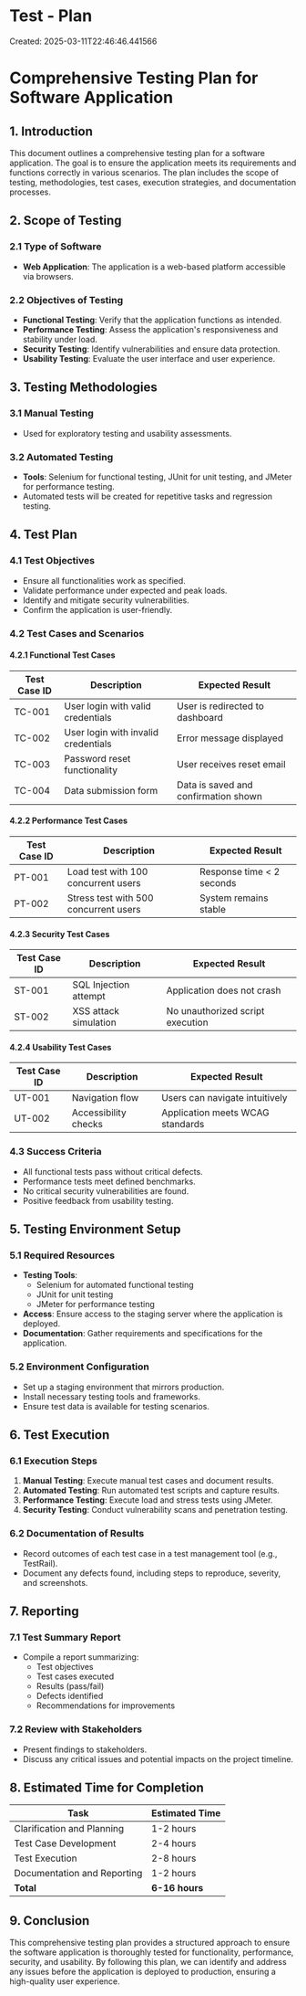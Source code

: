 # Test - Plan

Created: 2025-03-11T22:46:46.441566

# Comprehensive Testing Plan for Software Application

## 1. Introduction

This document outlines a comprehensive testing plan for a software application. The goal is to ensure the application meets its requirements and functions correctly in various scenarios. The plan includes the scope of testing, methodologies, test cases, execution strategies, and documentation processes.

## 2. Scope of Testing

### 2.1 Type of Software
- **Web Application**: The application is a web-based platform accessible via browsers.

### 2.2 Objectives of Testing
- **Functional Testing**: Verify that the application functions as intended.
- **Performance Testing**: Assess the application's responsiveness and stability under load.
- **Security Testing**: Identify vulnerabilities and ensure data protection.
- **Usability Testing**: Evaluate the user interface and user experience.

## 3. Testing Methodologies

### 3.1 Manual Testing
- Used for exploratory testing and usability assessments.

### 3.2 Automated Testing
- **Tools**: Selenium for functional testing, JUnit for unit testing, and JMeter for performance testing.
- Automated tests will be created for repetitive tasks and regression testing.

## 4. Test Plan

### 4.1 Test Objectives
- Ensure all functionalities work as specified.
- Validate performance under expected and peak loads.
- Identify and mitigate security vulnerabilities.
- Confirm the application is user-friendly.

### 4.2 Test Cases and Scenarios

#### 4.2.1 Functional Test Cases
| Test Case ID | Description                       | Expected Result                |
|---------------|-----------------------------------|---------------------------------|
| TC-001        | User login with valid credentials | User is redirected to dashboard |
| TC-002        | User login with invalid credentials | Error message displayed         |
| TC-003        | Password reset functionality      | User receives reset email       |
| TC-004        | Data submission form              | Data is saved and confirmation shown |

#### 4.2.2 Performance Test Cases
| Test Case ID | Description                       | Expected Result                |
|---------------|-----------------------------------|---------------------------------|
| PT-001        | Load test with 100 concurrent users | Response time < 2 seconds      |
| PT-002        | Stress test with 500 concurrent users | System remains stable          |

#### 4.2.3 Security Test Cases
| Test Case ID | Description                       | Expected Result                |
|---------------|-----------------------------------|---------------------------------|
| ST-001        | SQL Injection attempt             | Application does not crash      |
| ST-002        | XSS attack simulation             | No unauthorized script execution |

#### 4.2.4 Usability Test Cases
| Test Case ID | Description                       | Expected Result                |
|---------------|-----------------------------------|---------------------------------|
| UT-001        | Navigation flow                   | Users can navigate intuitively  |
| UT-002        | Accessibility checks              | Application meets WCAG standards |

### 4.3 Success Criteria
- All functional tests pass without critical defects.
- Performance tests meet defined benchmarks.
- No critical security vulnerabilities are found.
- Positive feedback from usability testing.

## 5. Testing Environment Setup

### 5.1 Required Resources
- **Testing Tools**: 
  - Selenium for automated functional testing
  - JUnit for unit testing
  - JMeter for performance testing
- **Access**: Ensure access to the staging server where the application is deployed.
- **Documentation**: Gather requirements and specifications for the application.

### 5.2 Environment Configuration
- Set up a staging environment that mirrors production.
- Install necessary testing tools and frameworks.
- Ensure test data is available for testing scenarios.

## 6. Test Execution

### 6.1 Execution Steps
1. **Manual Testing**: Execute manual test cases and document results.
2. **Automated Testing**: Run automated test scripts and capture results.
3. **Performance Testing**: Execute load and stress tests using JMeter.
4. **Security Testing**: Conduct vulnerability scans and penetration testing.

### 6.2 Documentation of Results
- Record outcomes of each test case in a test management tool (e.g., TestRail).
- Document any defects found, including steps to reproduce, severity, and screenshots.

## 7. Reporting

### 7.1 Test Summary Report
- Compile a report summarizing:
  - Test objectives
  - Test cases executed
  - Results (pass/fail)
  - Defects identified
  - Recommendations for improvements

### 7.2 Review with Stakeholders
- Present findings to stakeholders.
- Discuss any critical issues and potential impacts on the project timeline.

## 8. Estimated Time for Completion

| Task                          | Estimated Time  |
|-------------------------------|-----------------|
| Clarification and Planning     | 1-2 hours       |
| Test Case Development          | 2-4 hours       |
| Test Execution                 | 2-8 hours       |
| Documentation and Reporting     | 1-2 hours       |
| **Total**                     | **6-16 hours**  |

## 9. Conclusion

This comprehensive testing plan provides a structured approach to ensure the software application is thoroughly tested for functionality, performance, security, and usability. By following this plan, we can identify and address any issues before the application is deployed to production, ensuring a high-quality user experience.